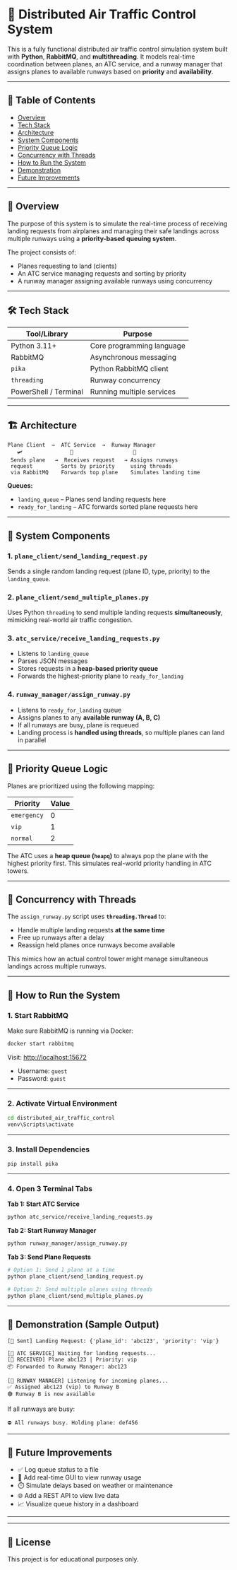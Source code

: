 
# 🛫 Distributed Air Traffic Control System

This is a fully functional distributed air traffic control simulation system built with **Python**, **RabbitMQ**, and **multithreading**. It models real-time coordination between planes, an ATC service, and a runway manager that assigns planes to available runways based on **priority** and **availability**.

---

## 📌 Table of Contents
- [Overview](#-overview)
- [Tech Stack](#-tech-stack)
- [Architecture](#-architecture)
- [System Components](#-system-components)
- [Priority Queue Logic](#-priority-queue-logic)
- [Concurrency with Threads](#-concurrency-with-threads)
- [How to Run the System](#-how-to-run-the-system)
- [Demonstration](#-demonstration)
- [Future Improvements](#-future-improvements)

---

## 🚀 Overview

The purpose of this system is to simulate the real-time process of receiving landing requests from airplanes and managing their safe landings across multiple runways using a **priority-based queuing system**.

The project consists of:
- Planes requesting to land (clients)
- An ATC service managing requests and sorting by priority
- A runway manager assigning available runways using concurrency

---

## 🛠️ Tech Stack

| Tool/Library      | Purpose                            |
|-------------------|------------------------------------|
| Python 3.11+       | Core programming language          |
| RabbitMQ          | Asynchronous messaging              |
| `pika`            | Python RabbitMQ client              |
| `threading`       | Runway concurrency                  |
| PowerShell / Terminal | Running multiple services      |

---

## 🏗️ Architecture

```
Plane Client  →  ATC Service  →  Runway Manager
   🛩️               🗼                   🛬
 Sends plane   →  Receives request   → Assigns runways
 request         Sorts by priority     using threads
 via RabbitMQ    Forwards top plane    Simulates landing time
```

**Queues:**
- `landing_queue` – Planes send landing requests here
- `ready_for_landing` – ATC forwards sorted plane requests here

---

## 🧩 System Components

### 1. `plane_client/send_landing_request.py`
Sends a single random landing request (plane ID, type, priority) to the `landing_queue`.

### 2. `plane_client/send_multiple_planes.py`
Uses Python `threading` to send multiple landing requests **simultaneously**, mimicking real-world air traffic congestion.

### 3. `atc_service/receive_landing_requests.py`
- Listens to `landing_queue`
- Parses JSON messages
- Stores requests in a **heap-based priority queue**
- Forwards the highest-priority plane to `ready_for_landing`

### 4. `runway_manager/assign_runway.py`
- Listens to `ready_for_landing` queue
- Assigns planes to any **available runway (A, B, C)**
- If all runways are busy, plane is requeued
- Landing process is **handled using threads**, so multiple planes can land in parallel

---

## 🧠 Priority Queue Logic

Planes are prioritized using the following mapping:

| Priority     | Value |
|--------------|-------|
| `emergency`  | 0     |
| `vip`        | 1     |
| `normal`     | 2     |

The ATC uses a **heap queue (`heapq`)** to always pop the plane with the highest priority first. This simulates real-world priority handling in ATC towers.

---

## 🧵 Concurrency with Threads

The `assign_runway.py` script uses **`threading.Thread`** to:
- Handle multiple landing requests **at the same time**
- Free up runways after a delay
- Reassign held planes once runways become available

This mimics how an actual control tower might manage simultaneous landings across multiple runways.

---

## 🧪 How to Run the System

### 1. Start RabbitMQ
Make sure RabbitMQ is running via Docker:

```bash
docker start rabbitmq
```

Visit: [http://localhost:15672](http://localhost:15672)

- Username: `guest`
- Password: `guest`

---

### 2. Activate Virtual Environment

```bash
cd distributed_air_traffic_control
venv\Scripts\activate
```

---

### 3. Install Dependencies

```bash
pip install pika
```

---

### 4. Open 3 Terminal Tabs

**Tab 1: Start ATC Service**
```bash
python atc_service/receive_landing_requests.py
```

**Tab 2: Start Runway Manager**
```bash
python runway_manager/assign_runway.py
```

**Tab 3: Send Plane Requests**
```bash
# Option 1: Send 1 plane at a time
python plane_client/send_landing_request.py

# Option 2: Send multiple planes using threads
python plane_client/send_multiple_planes.py
```

---

## 📸 Demonstration (Sample Output)

```
[🛫 Sent] Landing Request: {'plane_id': 'abc123', 'priority': 'vip'}

[🗼 ATC SERVICE] Waiting for landing requests...
[🛬 RECEIVED] Plane abc123 | Priority: vip
📦 Forwarded to Runway Manager: abc123

[🛬 RUNWAY MANAGER] Listening for incoming planes...
✅ Assigned abc123 (vip) to Runway B
🟢 Runway B is now available
```

If all runways are busy:
```
⛔ All runways busy. Holding plane: def456
```

---

## 🧠 Future Improvements

- ✅ Log queue status to a file
- 🔄 Add real-time GUI to view runway usage
- ⏱️ Simulate delays based on weather or maintenance
- 🌐 Add a REST API to view live data
- 📈 Visualize queue history in a dashboard

---


---

## 📜 License

This project is for educational purposes only.
